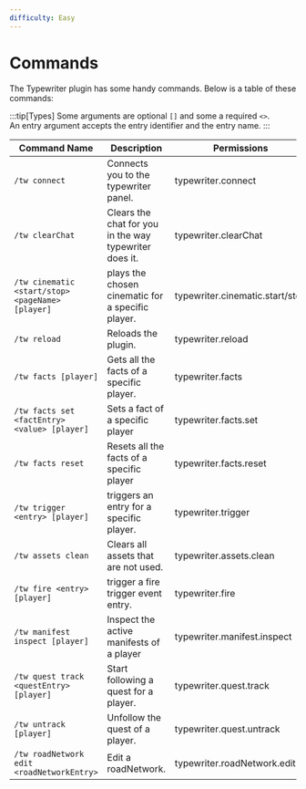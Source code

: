 ```yaml
---
difficulty: Easy
---
```


# Commands

The Typewriter plugin has some handy commands. Below is a table of these commands:

:::tip[Types]
Some arguments are optional `[]` and some a required `<>`.\
An entry argument accepts the entry identifier and the entry name.
:::

| Command Name                                     | Description                                            | Permissions                     |
| ------------------------------------------------ | ------------------------------------------------------ | ------------------------------- |
| `/tw connect`                                    | Connects you to the typewriter panel.                  | typewriter.connect              |
| `/tw clearChat`                                  | Clears the chat for you in the way typewriter does it. | typewriter.clearChat            |
| `/tw cinematic <start/stop> <pageName> [player]` | plays the chosen cinematic for a specific player.      | typewriter.cinematic.start/stop |
| `/tw reload`                                     | Reloads the plugin.                                    | typewriter.reload               |
| `/tw facts [player]`                             | Gets all the facts of a specific player.               | typewriter.facts                |
| `/tw facts set <factEntry> <value> [player]`     | Sets a fact of a specific player                       | typewriter.facts.set            |
| `/tw facts reset`                                | Resets all the facts of a specific player              | typewriter.facts.reset          |
| `/tw trigger <entry> [player]`                   | triggers an entry for a specific player.               | typewriter.trigger              |
| `/tw assets clean`                               | Clears all assets that are not used.                   | typewriter.assets.clean         |
| `/tw fire <entry> [player]`                      | trigger a fire trigger event entry.                    | typewriter.fire                 |
| `/tw manifest inspect [player]`                  | Inspect the active manifests of a player               | typewriter.manifest.inspect     |
| `/tw quest track <questEntry> [player]`          | Start following a quest for a player.                  | typewriter.quest.track          |
| `/tw untrack [player]`                           | Unfollow the quest of a player.                        | typewriter.quest.untrack        |
| `/tw roadNetwork edit <roadNetworkEntry>`        | Edit a roadNetwork.                                    | typewriter.roadNetwork.edit     |
